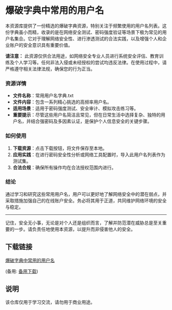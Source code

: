 # 爆破字典中常用的用户名

本资源库提供了一份精选的爆破字典资源，特别关注于频繁使用的用户名列表。这份字典虽小而精，收录的是在网络安全测试、密码强度验证等场景下极为常见的用户名集合。它对于理解网络安全性、进行渗透测试的合法实践，以及增强个人和企业账户的安全意识具有重要价值。

**请注意：**
此资源仅供合法用途，如网络安全专业人员进行系统安全评估、教育训练及个人学习等。任何非法入侵或未经授权的尝试均违反法律。在使用过程中，请严格遵守相关法律法规，确保您的行为正当。

### 资源详情

- **文件名称**：常用用户名字典.txt
- **文件内容**：包含一系列精心挑选的高频率用户名。
- **适用场景**：适用于密码强度测试、安全审计、模拟攻击练习等。
- **重要提示**：尽管这些用户名简洁且常见，但在日常生活中选择复杂、独特的用户名，并结合强密码及多因素认证，是保护个人信息安全的关键步骤。

### 如何使用

1. **下载资源**：点击下载按钮，将文件保存至本地。
2. **应用实践**：在进行密码安全性分析或网络工具配置时，导入此用户名列表作为测试集。
3. **合法合规**：确保所有操作均在合法授权范围内进行。

### 结论

通过学习和研究这些常用用户名，用户可以更好地了解网络安全中的潜在弱点，并采取措施加强自己的在线账户安全。务必将其用于正道，共同维护网络环境的安全与稳定。

---

记住，安全无小事，无论是对个人还是组织而言，了解并防范潜在威胁总是至关重要的一步。请负责任地使用本资源，以提升而非侵害他人的安全。

## 下载链接
[爆破字典中常用的用户名](https://pan.quark.cn/s/f522aa4ec5c0) 

(备用: [备用下载](https://pan.baidu.com/s/1W1wD3Piba5UGe4iCpwT6CA?pwd=1234))

## 说明

该仓库仅用于学习交流，请勿用于商业用途。
